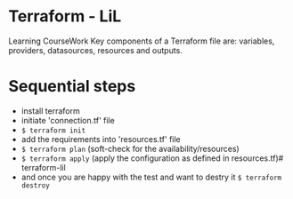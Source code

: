 # Terraform - LiL

Learning CourseWork
Key components of a Terraform file are: variables, providers, datasources, resources and outputs.

# Sequential steps
- install terraform
- initiate 'connection.tf' file
- `$ terraform init`
- add the requirements into 'resources.tf' file
- `$ terraform plan` (soft-check for the availability/resources)
- `$ terraform apply` (apply the configuration as defined in resources.tf)# terraform-lil
- and once you are happy with the test and want to destry it `$ terraform destroy`
